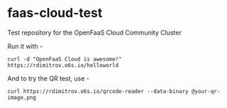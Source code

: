 # faas-cloud-test
Test repository for the OpenFaaS Cloud Community Cluster

Run it with -
```
curl -d "OpenFaaS Cloud is awesome!" https://rdimitrov.o6s.io/helloworld
```
And to try the QR test, use - 
```
curl https://rdimitrov.o6s.io/qrcode-reader --data-binary @your-qr-image.png
```
